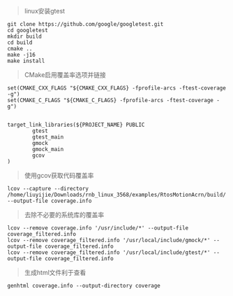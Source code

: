 > linux安装gtest

    git clone https://github.com/google/googletest.git
    cd googletest
    mkdir build
    cd build
    cmake ..
    make -j16
    make install



> CMake启用覆盖率选项并链接

    set(CMAKE_CXX_FLAGS "${CMAKE_CXX_FLAGS} -fprofile-arcs -ftest-coverage -g")
    set(CMAKE_C_FLAGS "${CMAKE_C_FLAGS} -fprofile-arcs -ftest-coverage -g")


    target_link_libraries(${PROJECT_NAME} PUBLIC
            gtest
            gtest_main
            gmock
            gmock_main
            gcov
    )

> 使用gcov获取代码覆盖率

    lcov --capture --directory /home/liuyijie/Downloads/rnb_linux_3568/examples/RtosMotionAcrn/build/ --output-file coverage.info

> 去除不必要的系统库的覆盖率

    lcov --remove coverage.info '/usr/include/*' --output-file coverage_filtered.info
    lcov --remove coverage_filtered.info '/usr/local/include/gmock/*' --output-file coverage_filtered.info
    lcov --remove coverage_filtered.info '/usr/local/include/gtest/*' --output-file coverage_filtered.info

> 生成html文件利于查看

    genhtml coverage.info --output-directory coverage